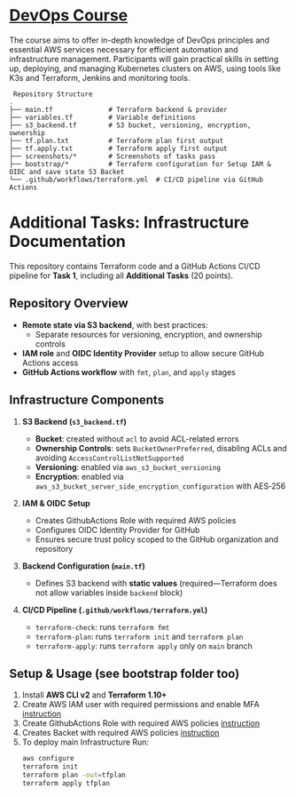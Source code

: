 # [DevOps Course](https://github.com/rolling-scopes-school/tasks/tree/master/devops)
The course aims to offer in-depth knowledge of DevOps principles and essential AWS services necessary for efficient automation and infrastructure management. Participants will gain practical skills in setting up, deploying, and managing Kubernetes clusters on AWS, using tools like K3s and Terraform, Jenkins and monitoring tools.

```text
 Repository Structure
.
├── main.tf              # Terraform backend & provider
├── variables.tf         # Variable definitions
├── s3_backend.tf        # S3 bucket, versioning, encryption, ownership
├── tf.plan.txt          # Terraform plan first output
├── tf.apply.txt         # Terraform apply first output
├── screenshots/*        # Screenshots of tasks pass
├── bootstrap/*          # Terraform configuration for Setup IAM & OIDC and save state S3 Backet
└── .github/workflows/terraform.yml  # CI/CD pipeline via GitHub Actions
```

# Additional Tasks: Infrastructure Documentation

This repository contains Terraform code and a GitHub Actions CI/CD pipeline for **Task 1**, including all **Additional Tasks** (20 points).

## Repository Overview

- **Remote state via S3 backend**, with best practices:
  - Separate resources for versioning, encryption, and ownership controls
- **IAM role** and **OIDC Identity Provider** setup to allow secure GitHub Actions access
- **GitHub Actions workflow** with `fmt`, `plan`, and `apply` stages

## Infrastructure Components

1. **S3 Backend (`s3_backend.tf`)**
   - **Bucket**: created without `acl` to avoid ACL-related errors
   - **Ownership Controls**: sets `BucketOwnerPreferred`, disabling ACLs and avoiding `AccessControlListNotSupported`
   - **Versioning**: enabled via `aws_s3_bucket_versioning`
   - **Encryption**: enabled via `aws_s3_bucket_server_side_encryption_configuration` with AES‑256

2. **IAM & OIDC Setup**
   - Creates GithubActions Role with required AWS policies
   - Configures OIDC Identity Provider for GitHub
   - Ensures secure trust policy scoped to the GitHub organization and repository

3. **Backend Configuration (`main.tf`)**
   - Defines S3 backend with **static values** (required—Terraform does not allow variables inside `backend` block)

4. **CI/CD Pipeline (`.github/workflows/terraform.yml`)**
   - `terraform-check`: runs `terraform fmt`
   - `terraform-plan`: runs `terraform init` and `terraform plan`
   - `terraform-apply`: runs `terraform apply` only on `main` branch

## Setup & Usage (see bootstrap folder too)

1. Install **AWS CLI v2** and **Terraform 1.10+**
1. Create AWS IAM user with required permissions and enable MFA [instruction](bootstrap/README.md)
1. Create GithubActions Role with required AWS policies [instruction](bootstrap/README.md)
1. Creates Backet with required AWS policies [instruction](bootstrap/README.md)
1. To deploy main Infrastructure Run:
   ```bash
   aws configure
   terraform init
   terraform plan -out=tfplan
   terraform apply tfplan
   ```
